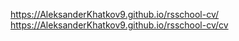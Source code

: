 https://AleksanderKhatkov9.github.io/rsschool-cv/  <br>
https://AleksanderKhatkov9.github.io/rsschool-cv/cv